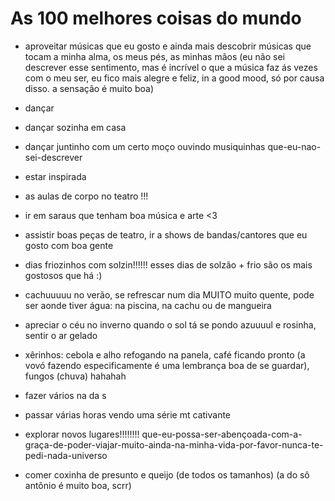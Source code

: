 # As 100 melhores coisas do mundo

* aproveitar músicas que eu gosto e ainda mais descobrir músicas que tocam a minha alma, os meus pés, as minhas mãos (eu não sei descrever esse sentimento, mas é incrível o que a música faz ás vezes com o meu ser, eu fico mais alegre e feliz, in a good mood, só por causa disso. a sensação é muito boa)

* dançar 

* dançar sozinha em casa 

* dançar juntinho com um certo moço ouvindo musiquinhas que-eu-nao-sei-descrever 

* estar inspirada

* as aulas de corpo no teatro !!! 

* ir em saraus que tenham boa música e arte <3  

* assistir boas peças de teatro, ir a shows de bandas/cantores que eu gosto com boa gente

* dias friozinhos com solzin!!!!!! 
esses dias de solzão + frio são os mais gostosos que há :)

* cachuuuuu no verão, se refrescar num dia MUITO muito quente, pode ser aonde tiver água: na piscina, na cachu ou de mangueira

* apreciar o céu no inverno quando o sol tá se pondo azuuuul e rosinha, sentir o ar gelado

* xêrinhos: cebola e alho refogando na panela, café ficando pronto (a vovó fazendo especificamente é uma lembrança boa de se guardar), fungos (chuva) hahahah

* fazer vários na da s 

* passar várias horas vendo uma série mt cativante

* explorar novos lugares!!!!!!!! que-eu-possa-ser-abençoada-com-a-graça-de-poder-viajar-muito-ainda-na-minha-vida-por-favor-nunca-te-pedi-nada-universo

* comer coxinha de presunto e queijo (de todos os tamanhos) (a do sô antônio é muito boa, scrr)
